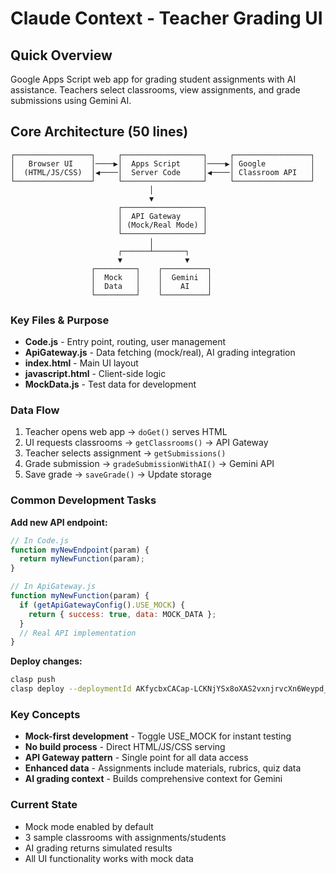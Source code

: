 # Claude Context - Teacher Grading UI

## Quick Overview
Google Apps Script web app for grading student assignments with AI assistance. Teachers select classrooms, view assignments, and grade submissions using Gemini AI.

## Core Architecture (50 lines)

```
┌─────────────────┐     ┌──────────────────┐     ┌─────────────────┐
│   Browser UI    │────▶│  Apps Script     │────▶│ Google          │
│  (HTML/JS/CSS)  │◀────│  Server Code     │◀────│ Classroom API   │
└─────────────────┘     └──────────────────┘     └─────────────────┘
                               │
                               ▼
                        ┌──────────────────┐
                        │  API Gateway     │
                        │ (Mock/Real Mode) │
                        └──────────────────┘
                               │
                        ┌──────┴───────┐
                        ▼              ▼
                  ┌─────────┐    ┌──────────┐
                  │  Mock   │    │  Gemini  │
                  │  Data   │    │    AI    │
                  └─────────┘    └──────────┘
```

### Key Files & Purpose
- **Code.js** - Entry point, routing, user management
- **ApiGateway.js** - Data fetching (mock/real), AI grading integration
- **index.html** - Main UI layout
- **javascript.html** - Client-side logic
- **MockData.js** - Test data for development

### Data Flow
1. Teacher opens web app → `doGet()` serves HTML
2. UI requests classrooms → `getClassrooms()` → API Gateway
3. Teacher selects assignment → `getSubmissions()`
4. Grade submission → `gradeSubmissionWithAI()` → Gemini API
5. Save grade → `saveGrade()` → Update storage

### Common Development Tasks

**Add new API endpoint:**
```javascript
// In Code.js
function myNewEndpoint(param) {
  return myNewFunction(param);
}

// In ApiGateway.js
function myNewFunction(param) {
  if (getApiGatewayConfig().USE_MOCK) {
    return { success: true, data: MOCK_DATA };
  }
  // Real API implementation
}
```

**Deploy changes:**
```bash
clasp push
clasp deploy --deploymentId AKfycbxCACap-LCKNjYSx8oXAS2vxnjrvcXn6Weypd_dIr_wbiRPsIKh0J2Z4bMSxuK9vyM2hw
```

### Key Concepts
- **Mock-first development** - Toggle USE_MOCK for instant testing
- **No build process** - Direct HTML/JS/CSS serving
- **API Gateway pattern** - Single point for all data access
- **Enhanced data** - Assignments include materials, rubrics, quiz data
- **AI grading context** - Builds comprehensive context for Gemini

### Current State
- Mock mode enabled by default
- 3 sample classrooms with assignments/students
- AI grading returns simulated results
- All UI functionality works with mock data